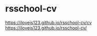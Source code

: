 # rsschool-cv
https://ilovejs123.github.io/rsschool-cv/cv
https://ilovejs123.github.io/rsschool-cv/
